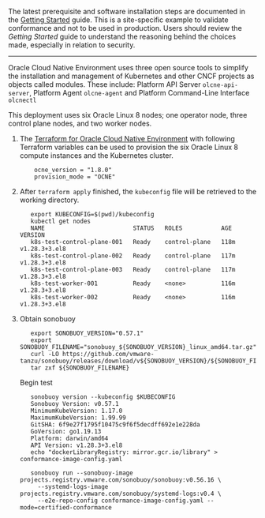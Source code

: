 The latest prerequisite and software installation steps are documented in the [Getting Started](https://docs.oracle.com/en/operating-systems/olcne/start/) guide.
This is a site-specific example to validate conformance and not to be used in production. Users should review the _Getting Started_ guide to understand the reasoning behind the choices made, especially in relation to security.
***
Oracle Cloud Native Environment uses three open source tools to simplify the installation and management of Kubernetes and other CNCF projects as objects called modules.
These include: Platform API Server `olcne-api-server`, Platform Agent `olcne-agent` and Platform Command-Line Interface `olcnectl`

This deployment uses six Oracle Linux 8 nodes; one operator node, three control plane nodes, and two worker nodes.

1. The [Terraform for Oracle Cloud Native Environment](https://github.com/oracle-terraform-modules/terraform-oci-olcne) with following Terraform variables can be used to provision the six Oracle Linux 8 compute instances and the Kubernetes cluster.
   ~~~
       ocne_version = "1.8.0"
       provision_mode = "OCNE"
   ~~~


2. After `terraform apply` finished, the `kubeconfig` file will be retrieved to the working directory.
    ~~~
       export KUBECONFIG=$(pwd)/kubeconfig
       kubectl get nodes
       NAME                         STATUS   ROLES           AGE    VERSION
       k8s-test-control-plane-001   Ready    control-plane   118m   v1.28.3+3.el8
       k8s-test-control-plane-002   Ready    control-plane   117m   v1.28.3+3.el8
       k8s-test-control-plane-003   Ready    control-plane   117m   v1.28.3+3.el8
       k8s-test-worker-001          Ready    <none>          116m   v1.28.3+3.el8
       k8s-test-worker-002          Ready    <none>          116m   v1.28.3+3.el8
    ~~~

3. Obtain sonobuoy
    ~~~
       export SONOBUOY_VERSION="0.57.1"
       export SONOBUOY_FILENAME="sonobuoy_${SONOBUOY_VERSION}_linux_amd64.tar.gz"
       curl -LO https://github.com/vmware-tanzu/sonobuoy/releases/download/v${SONOBUOY_VERSION}/${SONOBUOY_FILENAME}
       tar zxf ${SONOBUOY_FILENAME}
    ~~~
    Begin test
    ~~~
       sonobuoy version --kubeconfig $KUBECONFIG
       Sonobuoy Version: v0.57.1
       MinimumKubeVersion: 1.17.0
       MaximumKubeVersion: 1.99.99
       GitSHA: 6f9e27f1795f10475c9f6f5decdff692e1e228da
       GoVersion: go1.19.13
       Platform: darwin/amd64
       API Version: v1.28.3+3.el8
       echo "dockerLibraryRegistry: mirror.gcr.io/library" > conformance-image-config.yaml

       sonobuoy run --sonobuoy-image projects.registry.vmware.com/sonobuoy/sonobuoy:v0.56.16 \
         --systemd-logs-image projects.registry.vmware.com/sonobuoy/systemd-logs:v0.4 \
         --e2e-repo-config conformance-image-config.yaml --mode=certified-conformance
    ~~~
